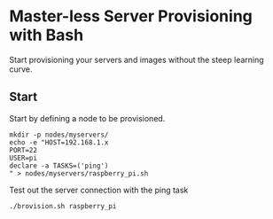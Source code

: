 Master-less Server Provisioning with Bash
=========
Start provisioning your servers and images without the steep learning curve.


Start
---
Start by defining a node to be provisioned.
```
mkdir -p nodes/myservers/
echo -e "HOST=192.168.1.x
PORT=22
USER=pi
declare -a TASKS=('ping')
" > nodes/myservers/raspberry_pi.sh
```

Test out the server connection with the ping task
```
./brovision.sh raspberry_pi
```
